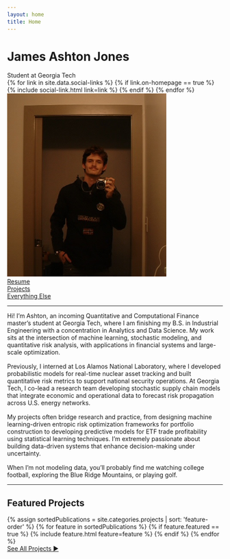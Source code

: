```yaml
---
layout: home
title: Home
---
```


<div id="intro-wrapper" class="l-text">
	<div id="intro-title-wrapper">
		<div id="intro-title-text-wrapper">
			<h1 id="intro-title">James Ashton Jones</h1>
			<div id="intro-subtitle">Student at Georgia Tech</div>
			<div id="intro-title-socials">
				{% for link in site.data.social-links %}
					{% if link.on-homepage == true %}
						{% include social-link.html link=link %}
					{% endif %}
				{% endfor %}
			</div>
		</div>
		<div id="intro-image-wrapper">
			<img id="intro-image" src="/images/casual.jpg">
		</div>
	</div>
	<div id="everything-else" class="l-middle">
		<a href="/resume.pdf"><div><i class="fa fa-portrait icon icon-right-space"></i>Resume</div></a>
		<a href="/projects"><div><i class="fas fa-laptop-code icon icon-right-space"></i>Projects</div></a>
		<a href="{{ site.url }}/everything-else"><div><i class="fa fa-list-ul icon icon-right-space"></i>Everything Else</div></a>
	</div>
	<hr class="l-middle home-hr">
	<div>
		Hi! I’m Ashton, an incoming Quantitative and Computational Finance master’s student at Georgia Tech, where I am finishing my B.S. in Industrial Engineering with a concentration in Analytics and Data Science. My work sits at the intersection of machine learning, stochastic modeling, and quantitative risk analysis, with applications in financial systems and large-scale optimization.
	</div>
	<div style="height: 1rem"></div>
	<div>
Previously, I interned at Los Alamos National Laboratory, where I developed probabilistic models for real-time nuclear asset tracking and built quantitative risk metrics to support national security operations. At Georgia Tech, I co-lead a research team developing stochastic supply chain models that integrate economic and operational data to forecast risk propagation across U.S. energy networks.
	</div>
	<div style="height: 1rem"></div>
	<div>
My projects often bridge research and practice, from designing machine learning-driven entropic risk optimization frameworks for portfolio construction to developing predictive models for ETF trade profitability using statistical learning techniques. I’m extremely passionate about building data-driven systems that enhance decision-making under uncertainty.
	</div>
	<div style="height: 1rem"></div>
	<div>
When I’m not modeling data, you’ll probably find me watching college football, exploring the Blue Ridge Mountains, or playing golf. 
	</div>
</div>

<hr class="l-middle home-hr">

<!-- <h2 class="feature-title">Featured <a href="/projects">Projects</a></h2> -->
<h2 class="feature-title">Featured Projects</h2>

<div class="cover-wrapper cover-wrapper-3-col l-page">
	{% assign sortedPublications = site.categories.projects | sort: 'feature-order' %}
	{% for feature in sortedPublications %}
		{% if feature.featured == true %}
			{% include feature.html feature=feature %}
		{% endif %}
	{% endfor %}
</div>

<div id="everything-else" class="see-all">
	<a href="/projects"><div>See All Projects ►</div></a>
</div>
